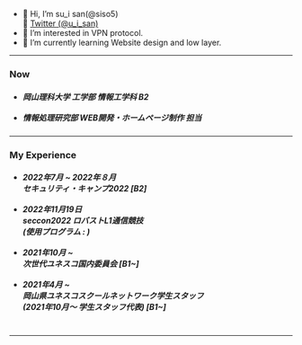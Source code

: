- 👋 Hi, I’m su_i san(@siso5)  
🐾 <a href="https://mobile.twitter.com/u_i_san">Twitter (@u_i_san)</a>
- 👀 I’m interested in VPN protocol.
- 🌱 I’m currently learning Website design and low layer.

<hr>
<h3>Now</h3>
<h5>
<ul>
<li>
岡山理科大学 工学部 情報工学科 B2</sub>	
</li>
<br>
<li>
情報処理研究部 WEB開発・ホームページ制作 担当
</li>
</ul>
</h5>
<hr>
<h3>My Experience</h3>
<h5>
<ul>
<li>
2022年7月 ~ 2022年８月 <br> セキュリティ・キャンプ2022 [B2]
</li>
<br>
<li>
2022年11月19日 <br> seccon2022 ロバストL1通信競技<br>(使用プログラム : )
</li>
<br>
<li>
2021年10月 ~ <br>  次世代ユネスコ国内委員会 [B1~]	
</li>
 <br>
<li>
2021年4月 ~　<br> 岡山県ユネスコスクールネットワーク学生スタッフ <br>(2021年10月〜 学生スタッフ代表) [B1~]
</li>
 <br>
</ul>
</h5>
<hr>
 

<!---
siso5/siso5 is a ✨ special ✨ repository because its `README.md` (this file) appears on your GitHub profile.
You can click the Preview link to take a look at your changes.
--->
